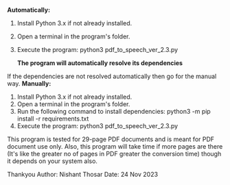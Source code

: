 
**Automatically:**
1. Install Python 3.x if not already installed.
2. Open a terminal in the program's folder.
3. Execute the program:
   python3 pdf_to_speech_ver_2.3.py

   **The program will automatically resolve its dependencies**
   
If the dependencies are not resolved automatically then go for the manual way.
**Manually:**
1. Install Python 3.x if not already installed.
2. Open a terminal in the program's folder.
3. Run the following command to install dependencies:
   python3 -m pip install -r requirements.txt
4. Execute the program:
   python3 pdf_to_speech_ver_2.3.py

This program is tested for 29-page PDF documents and is meant for PDF document use only.
Also, this program will take time if more pages are there (It's like the greater no of pages in PDF greater the conversion time) though it depends on your system also.

Thankyou
Author: Nishant Thosar
Date: 24 Nov 2023

